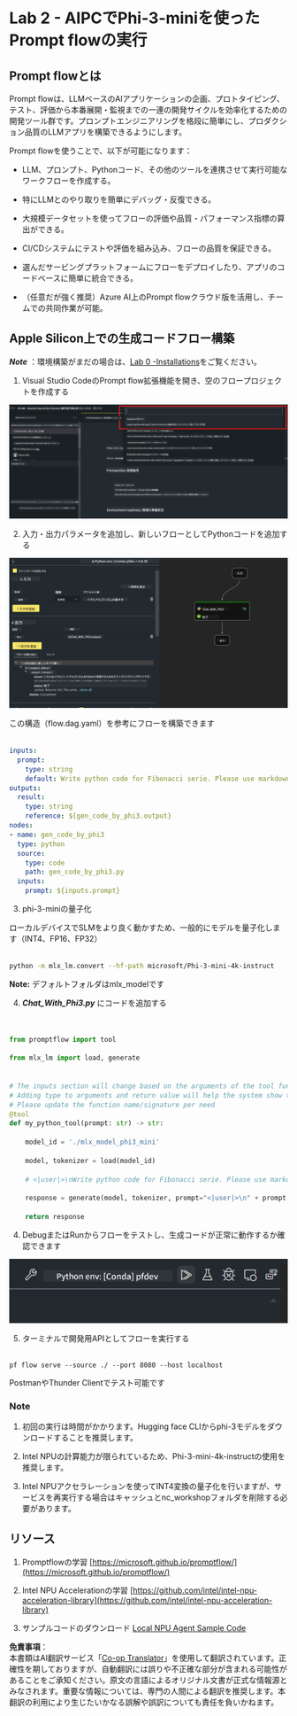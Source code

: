 <!--
CO_OP_TRANSLATOR_METADATA:
{
  "original_hash": "3dbbf568625b1ee04b354c2dc81d3248",
  "translation_date": "2025-05-08T05:32:43+00:00",
  "source_file": "md/02.Application/02.Code/Phi3/VSCodeExt/HOL/Apple/02.PromptflowWithMLX.md",
  "language_code": "ja"
}
-->
# **Lab 2 - AIPCでPhi-3-miniを使ったPrompt flowの実行**

## **Prompt flowとは**

Prompt flowは、LLMベースのAIアプリケーションの企画、プロトタイピング、テスト、評価から本番展開・監視までの一連の開発サイクルを効率化するための開発ツール群です。プロンプトエンジニアリングを格段に簡単にし、プロダクション品質のLLMアプリを構築できるようにします。

Prompt flowを使うことで、以下が可能になります：

- LLM、プロンプト、Pythonコード、その他のツールを連携させて実行可能なワークフローを作成する。

- 特にLLMとのやり取りを簡単にデバッグ・反復できる。

- 大規模データセットを使ってフローの評価や品質・パフォーマンス指標の算出ができる。

- CI/CDシステムにテストや評価を組み込み、フローの品質を保証できる。

- 選んだサービングプラットフォームにフローをデプロイしたり、アプリのコードベースに簡単に統合できる。

- （任意だが強く推奨）Azure AI上のPrompt flowクラウド版を活用し、チームでの共同作業が可能。



## **Apple Silicon上での生成コードフロー構築**

***Note*** ：環境構築がまだの場合は、[Lab 0 -Installations](./01.Installations.md)をご覧ください。

1. Visual Studio CodeのPrompt flow拡張機能を開き、空のフロープロジェクトを作成する

![create](../../../../../../../../../translated_images/pf_create.bde888dc83502eba082a058175bbf1eee6791219795393a386b06fd3043ec54d.ja.png)

2. 入力・出力パラメータを追加し、新しいフローとしてPythonコードを追加する

![flow](../../../../../../../../../translated_images/pf_flow.520824c0969f2a94f17e947f86bdc4b4c6c88a2efa394fe3bcfb58c0dbc578a7.ja.png)


この構造（flow.dag.yaml）を参考にフローを構築できます

```yaml

inputs:
  prompt:
    type: string
    default: Write python code for Fibonacci serie. Please use markdown as output
outputs:
  result:
    type: string
    reference: ${gen_code_by_phi3.output}
nodes:
- name: gen_code_by_phi3
  type: python
  source:
    type: code
    path: gen_code_by_phi3.py
  inputs:
    prompt: ${inputs.prompt}


```

3. phi-3-miniの量子化

ローカルデバイスでSLMをより良く動かすため、一般的にモデルを量子化します（INT4、FP16、FP32）


```bash

python -m mlx_lm.convert --hf-path microsoft/Phi-3-mini-4k-instruct

```

**Note:** デフォルトフォルダはmlx_modelです

4. ***Chat_With_Phi3.py*** にコードを追加する


```python


from promptflow import tool

from mlx_lm import load, generate


# The inputs section will change based on the arguments of the tool function, after you save the code
# Adding type to arguments and return value will help the system show the types properly
# Please update the function name/signature per need
@tool
def my_python_tool(prompt: str) -> str:

    model_id = './mlx_model_phi3_mini'

    model, tokenizer = load(model_id)

    # <|user|>\nWrite python code for Fibonacci serie. Please use markdown as output<|end|>\n<|assistant|>

    response = generate(model, tokenizer, prompt="<|user|>\n" + prompt  + "<|end|>\n<|assistant|>", max_tokens=2048, verbose=True)

    return response


```

4. DebugまたはRunからフローをテストし、生成コードが正常に動作するか確認できます

![RUN](../../../../../../../../../translated_images/pf_run.4239e8a0b420a58284edf6ee1471c1697c345670313c8e7beac0edaee15b9a9d.ja.png)

5. ターミナルで開発用APIとしてフローを実行する

```

pf flow serve --source ./ --port 8080 --host localhost   

```

PostmanやThunder Clientでテスト可能です


### **Note**

1. 初回の実行は時間がかかります。Hugging face CLIからphi-3モデルをダウンロードすることを推奨します。

2. Intel NPUの計算能力が限られているため、Phi-3-mini-4k-instructの使用を推奨します。

3. Intel NPUアクセラレーションを使ってINT4変換の量子化を行いますが、サービスを再実行する場合はキャッシュとnc_workshopフォルダを削除する必要があります。



## **リソース**

1. Promptflowの学習 [https://microsoft.github.io/promptflow/](https://microsoft.github.io/promptflow/)

2. Intel NPU Accelerationの学習 [https://github.com/intel/intel-npu-acceleration-library](https://github.com/intel/intel-npu-acceleration-library)

3. サンプルコードのダウンロード [Local NPU Agent Sample Code](../../../../../../../../../code/07.Lab/01/AIPC/local-npu-agent)

**免責事項**：  
本書類はAI翻訳サービス「[Co-op Translator](https://github.com/Azure/co-op-translator)」を使用して翻訳されています。正確性を期しておりますが、自動翻訳には誤りや不正確な部分が含まれる可能性があることをご承知ください。原文の言語によるオリジナル文書が正式な情報源とみなされます。重要な情報については、専門の人間による翻訳を推奨します。本翻訳の利用により生じたいかなる誤解や誤訳についても責任を負いかねます。